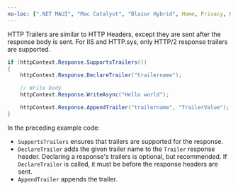 ```yaml
---
no-loc: [".NET MAUI", "Mac Catalyst", "Blazor Hybrid", Home, Privacy, Kestrel, appsettings.json, "ASP.NET Core Identity", cookie, Cookie, Blazor, "Blazor Server", "Blazor WebAssembly", "Identity", "Let's Encrypt", Razor, SignalR]
---
```

HTTP Trailers are similar to HTTP Headers, except they are sent after the response body is sent. For IIS and HTTP.sys, only HTTP/2 response trailers are supported.

```csharp
if (httpContext.Response.SupportsTrailers())
{
    httpContext.Response.DeclareTrailer("trailername");	

    // Write body
    httpContext.Response.WriteAsync("Hello world");

    httpContext.Response.AppendTrailer("trailername", "TrailerValue");
}
```

In the preceding example code:

* `SupportsTrailers` ensures that trailers are supported for the response.
* `DeclareTrailer` adds the given trailer name to the `Trailer` response header. Declaring a response's trailers is optional, but recommended. If `DeclareTrailer` is called, it must be before the response headers are sent.
* `AppendTrailer` appends the trailer.
